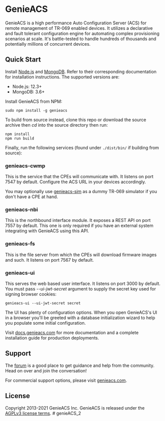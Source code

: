 # GenieACS

GenieACS is a high performance Auto Configuration Server (ACS) for remote
management of TR-069 enabled devices. It utilizes a declarative and fault
tolerant configuration engine for automating complex provisioning scenarios at
scale. It's battle-tested to handle hundreds of thousands and potentially
millions of concurrent devices.

## Quick Start

Install [Node.js](http://nodejs.org/) and [MongoDB](http://www.mongodb.org/).
Refer to their corresponding documentation for installation instructions. The
supported versions are:

- Node.js: 12.3+
- MongoDB: 3.6+

Install GenieACS from NPM:

    sudo npm install -g genieacs

To build from source instead, clone this repo or download the source archive
then _cd_ into the source directory then run:

    npm install
    npm run build

Finally, run the following services (found under `./dist/bin/` if building from
source):

### genieacs-cwmp

This is the service that the CPEs will communicate with. It listens on port 7547
by default. Configure the ACS URL in your devices accordingly.

You may optionally use [genieacs-sim](https://github.com/genieacs/genieacs-sim)
as a dummy TR-069 simulator if you don't have a CPE at hand.

### genieacs-nbi

This is the northbound interface module. It exposes a REST API on port 7557 by
default. This one is only required if you have an external system integrating
with GenieACS using this API.

### genieacs-fs

This is the file server from which the CPEs will download firmware images and
such. It listens on port 7567 by default.

### genieacs-ui

This serves the web based user interface. It listens on port 3000 by default.
You must pass _--ui-jwt-secret_ argument to supply the secret key used for
signing browser cookies:

    genieacs-ui --ui-jwt-secret secret

The UI has plenty of configuration options. When you open GenieACS's UI in a
browser you'll be greeted with a database initialization wizard to help you
populate some initial configuration.

Visit [docs.genieacs.com](https://docs.genieacs.com) for more documentation and
a complete installation guide for production deployments.

## Support

The [forum](https://forum.genieacs.com) is a good place to get guidance and help
from the community. Head on over and join the conversation!

For commercial support options, please visit
[genieacs.com](https://genieacs.com/support/).

## License

Copyright 2013-2021 GenieACS Inc. GenieACS is released under the
[AGPLv3 license terms](https://raw.githubusercontent.com/genieacs/genieacs/master/LICENSE).
#   g e n i e A C S _ 2  
 